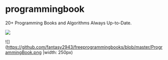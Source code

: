 # programmingbook
20+ Programming Books and Algorithms Always Up-to-Date. 


![](https://github.com/fantasy2943/freeprogrammingbooks/blob/master/Programming-Books.jpg)

![](https://github.com/fantasy2943/freeprogrammingbooks/blob/master/ProgrammingBook.png |width: 250px)
